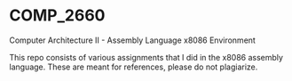 # COMP_2660
Computer Architecture II - Assembly Language x8086 Environment

This repo consists of various assignments that I did in the x8086 assembly language. These are meant for references, please do not plagiarize. 
